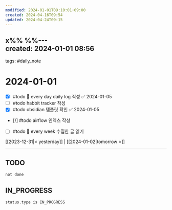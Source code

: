 ```yaml
---
modified: 2024-01-01T09:10:01+09:00
created: 2024-04-16T09:54
updated: 2024-04-24T09:15
---
```

x%%  %%---  
created: 2024-01-01 08:56  
---  
tags: #daily_note  
  
# 2024-01-01  

- [x] #todo 🔁 every day daily log 작성 ✅ 2024-01-05
- [ ] #todo habbit tracker 작성
- [x] #todo obsidian 템플릿 확인 ✅ 2024-01-05
- [/] #todo airflow 인덱스 작성
- [ ] #todo 🔁 every week 수집한 글 읽기
  
  
[[2023-12-31|< yesterday]] | [[2024-01-02|tomorrow >]]  
  
---  
## TODO

```tasks  
not done  
```

## IN_PROGRESS
```tasks  
status.type is IN_PROGRESS
```

